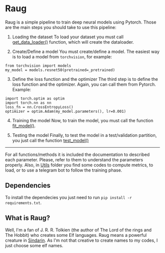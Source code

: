# Raug

Raug is a simple pipeline to train deep neural models using Pytorch. Those are the main steps you should take to use this pipeline:

1. Loading the dataset
To load your dataset you must call [get_data_loader()](https://github.com/paaatcha/raug/blob/6752e811b4a3367252881bfdc394e96b6beff359/loader.py#L87) function, which will create the dataloader.

2. Create/Define a model
You must create/define a model. The easiest way is to load a model from `torchvision`, for example:
```
from torchvision import models
my_model = models.resnet50(pretrained=_pretrained)
``` 
3. Define the loss function and the optimizer
The third step is to define the loss function and the optimizer. Again, you can call them from Pytorch. Example:
```
import torch.optim as optim
import torch.nn as nn
loss_fn = nn.CrossEntropyLoss()
optimizer = optim.Adam(my_model.parameters(), lr=0.001)
```
4. Training the model
Now, to train the model, you must call the function [fit_model()](https://github.com/paaatcha/raug/blob/6752e811b4a3367252881bfdc394e96b6beff359/train.py#L130). 

5. Testing the model
Finally, to test the model in a test/validation partition, you just call the function [test_model()](https://github.com/paaatcha/raug/blob/6752e811b4a3367252881bfdc394e96b6beff359/eval.py#L124)

____

For all functions/methods it is included the documentation to described each parameter. Please, refer to them to understand the parameters properly. Also, in [Utils](https://github.com/paaatcha/raug/tree/master/utils) folder you find some codes to compute metrics, to load, or to use a telegram bot to follow the training phase. 

## Dependencies
To install the dependecies you just need to run `pip install -r requirements.txt`.

## What is Raug?
Well, I'm a fan of J. R. R. Tolkien (the author of The Lord of the rings and The Hobbit) who creates some Elf languages. Raug means a powerful creature in [Sindarin](https://www.jrrvf.com/hisweloke/sindar/online/sindar/dict-en-sd.html). As I'm not that creative to create names to my codes, I just choose some elf names.
